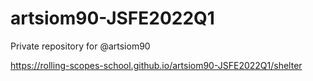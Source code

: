 # artsiom90-JSFE2022Q1
Private repository for @artsiom90

https://rolling-scopes-school.github.io/artsiom90-JSFE2022Q1/shelter
